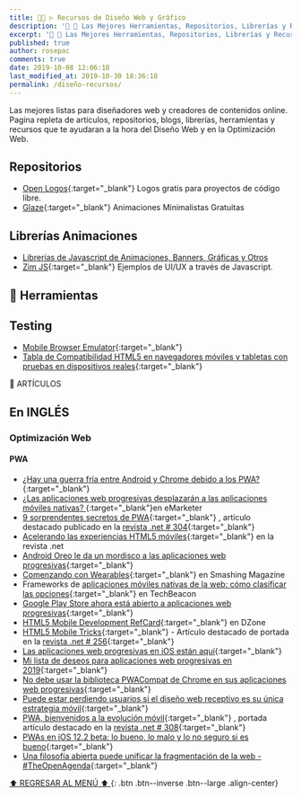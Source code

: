 ```yaml
---
title: 👩‍🎨 ▷ Recursos de Diseño Web y Gráfico
description: '🔨 🎨 Las Mejores Herramientas, Repositorios, Librerías y Recursos para Diseñadores Web y Diseñadores Gráficos'
excerpt: '🔨 🎨 Las Mejores Herramientas, Repositorios, Librerías y Recursos para Diseñadores Web y Diseñadores Gráficos'
published: true
author: rosepac
comments: true
date: 2019-10-08 12:06:18
last_modified_at: 2019-10-30 18:36:18
permalink: /diseño-recursos/
---
```


Las mejores listas para diseñadores web y creadores de contenidos online. Pagina repleta de artículos, repositorios, blogs, librerías, herramientas y recursos que te ayudaran a la hora del Diseño Web y en la Optimización Web.

## Repositorios

* [Open Logos](http://openlogos.org/){:target="_blank"} Logos gratis para proyectos de código libre.
* [Glaze](https://www.glazestock.com/){:target="_blank"} Animaciones Minimalistas Gratuitas

## Librerías Animaciones

* [Librerías de Javascript de Animaciones, Banners, Gráficas y Otros](https://ciberninjas.com/librerias-front-end-para-el-desarrollador-web-crea-tu-mejor-diseno)
* [Zim JS](https://zimjs.com/uiux.html){:target="_blank"} Ejemplos de UI/UX a través de Javascript.

## 🧰 Herramientas

## Testing

* [Mobile Browser Emulator](/como-publicar-en-instagram-%F0%9F%93%B8-desde-el-ordenador-%F0%9F%96%A5-extension-de-chrome-mobile-browser-emulator/ "Cómo probar cualquier aplicación o web en su versión móvil desde el navegador"){:target="_blank"}
* [Tabla de Compatibilidad HTML5 en navegadores móviles y tabletas con pruebas en dispositivos reales](https://html5test.com/results/desktop.html){:target="_blank"}

📰 ARTÍCULOS



## En INGLÉS

### Optimización Web

#### PWA

* [¿Hay una guerra fría entre Android y Chrome debido a los PWA?](https://medium.com/@firt/is-there-a-cold-war-between-android-and-chrome-because-of-pwas-e50a7471056c){:target="_blank"}
* [¿Las aplicaciones web progresivas desplazarán a las aplicaciones móviles nativas? ](https://www.emarketer.com/content/will-progressive-web-apps-displace-native-mobile-apps){:target="_blank"}en eMarketer
* [9 sorprendentes secretos de PWA](https://www.creativebloq.com/features/pwas-welcome-to-the-mobile-revolution){:target="_blank"} , artículo destacado publicado en la [revista .net # 304](https://www.creativebloq.com/features/9-amazing-pwa-secrets){:target="_blank"}
* [Acelerando las experiencias HTML5 móviles](http://www.creativebloq.com/mobile/speeding-mobile-html5-experiences-8135480){:target="_blank"} en la revista .net
* [Android Oreo le da un mordisco a las aplicaciones web progresivas](https://medium.com/@firt/android-oreo-takes-a-bite-out-of-progressive-web-apps-30b7e854648f){:target="_blank"}
* [Comenzando con Wearables](http://www.smashingmagazine.com/2015/10/getting-started-wearables-plan-build-design/){:target="_blank"} en Smashing Magazine
* Frameworks de [aplicaciones móviles nativas de la web: cómo clasificar las opciones](http://techbeacon.com/web-native-mobile-app-frameworks-how-sort-through-choices){:target="_blank"} en TechBeacon
* [Google Play Store ahora está abierto a aplicaciones web progresivas](https://medium.com/@firt/google-play-store-now-open-for-progressive-web-apps-ec6f3c6ff3cc){:target="_blank"}
* [HTML5 Mobile Development RefCard](http://refcardz.dzone.com/refcardz/html5-mobile-development){:target="_blank"} en DZone
* [HTML5 Mobile Tricks](http://www.creativebloq.com/html5/12-html5-tricks-mobile-81412803){:target="_blank"} - Artículo destacado de portada en la [revista .net # 256](http://www.myfavouritemagazines.co.uk/design/net-magazine-back-issues/net-august-14-issue-256/){:target="_blank"}
* [Las aplicaciones web progresivas en iOS están aquí](https://medium.com/@firt/progressive-web-apps-on-ios-are-here-d00430dee3a7){:target="_blank"}
* [Mi lista de deseos para aplicaciones web progresivas en 2019](https://medium.com/@firt/my-wish-list-for-progressive-web-apps-in-2019-ba2df2bb1f6f){:target="_blank"}
* [No debe usar la biblioteca PWACompat de Chrome en sus aplicaciones web progresivas](https://medium.com/@firt/you-shouldnt-use-chrome-s-pwacompat-library-in-your-progressive-web-apps-6b3496faab62){:target="_blank"}
* [Puede estar perdiendo usuarios si el diseño web receptivo es su única estrategia móvil](http://smashingmagazine.com/2014/07/22/responsive-web-design-should-not-be-your-only-mobile-strategy/){:target="_blank"}
* [PWA, bienvenidos a la evolución móvil](https://www.creativebloq.com/features/pwas-welcome-to-the-mobile-revolution){:target="_blank"} , portada artículo destacado en la [revista .net # 308](https://www.myfavouritemagazines.co.uk/design/net-magazine-back-issues/net-august-2018-issue-308/){:target="_blank"}
* [PWAs en iOS 12.2 beta: lo bueno, lo malo y lo no seguro si es bueno](https://medium.com/@firt/pwas-on-ios-12-2-beta-the-good-the-bad-and-the-not-sure-yet-if-good-a37b6fa6afbf){:target="_blank"}
* [Una filosofía abierta puede unificar la fragmentación de la web - #TheOpenAgenda](http://blog.digital.telefonica.com/2013/09/03/theopenagenda-max-firtman/){:target="_blank"}

[⬆ REGRESAR AL MENÚ ⬆ <i class="fab fa-apple"></i>](/historia-computadora/cronograma/#page-title "Regresar al Inicio"){: .btn .btn--inverse .btn--large .align-center}
